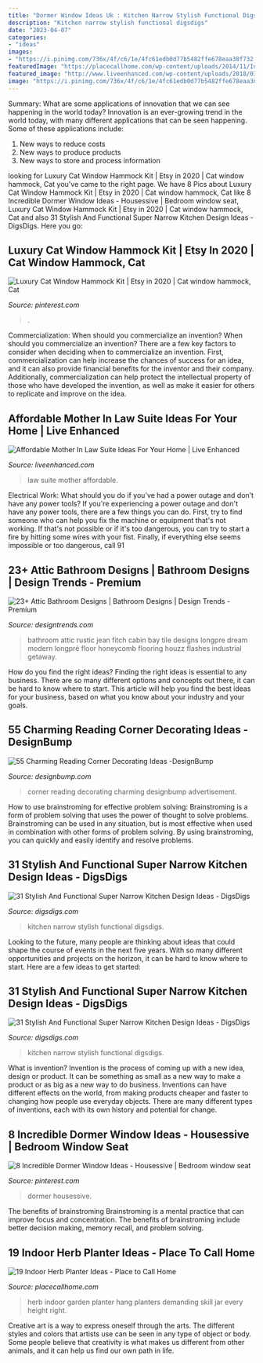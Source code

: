 ```yaml
---
title: "Dormer Window Ideas Uk : Kitchen Narrow Stylish Functional Digsdigs"
description: "Kitchen narrow stylish functional digsdigs"
date: "2023-04-07"
categories:
- "ideas"
images:
- "https://i.pinimg.com/736x/4f/c6/1e/4fc61edb0d77b5482ffe678eaa38f732.jpg"
featuredImage: "https://placecallhome.com/wp-content/uploads/2014/11/Indoor-Hangign-Bucket-Herb-Garden.jpg"
featured_image: "http://www.liveenhanced.com/wp-content/uploads/2018/03/Mother-In-Law-Suite-12.jpg"
image: "https://i.pinimg.com/736x/4f/c6/1e/4fc61edb0d77b5482ffe678eaa38f732.jpg"
---
```



Summary: What are some applications of innovation that we can see happening in the world today?
Innovation is an ever-growing trend in the world today, with many different applications that can be seen happening. Some of these applications include: 
1. New ways to reduce costs 
2. New ways to produce products 
3. New ways to store and process information 

	

		
looking for Luxury Cat Window Hammock Kit | Etsy in 2020 | Cat window hammock, Cat you've came to the right page. We have 8 Pics about Luxury Cat Window Hammock Kit | Etsy in 2020 | Cat window hammock, Cat like 8 Incredible Dormer Window Ideas - Housessive | Bedroom window seat, Luxury Cat Window Hammock Kit | Etsy in 2020 | Cat window hammock, Cat and also 31 Stylish And Functional Super Narrow Kitchen Design Ideas - DigsDigs. Here you go:
		
    
## Luxury Cat Window Hammock Kit | Etsy In 2020 | Cat Window Hammock, Cat

<img loading=lazy src="https://i.pinimg.com/736x/4f/c6/1e/4fc61edb0d77b5482ffe678eaa38f732.jpg" onerror="this.onerror=null;this.src='https://tse2.mm.bing.net/th?id=OIP.RG3VkrKIAXfrCLKcmZYVvgHaJ3&amp;pid=15.1';" alt="Luxury Cat Window Hammock Kit | Etsy in 2020 | Cat window hammock, Cat">

_Source: pinterest.com_

>. 

	

Commercialization: When should you commercialize an invention?
When should you commercialize an invention? 
There are a few key factors to consider when deciding when to commercialize an invention. First, commercialization can help increase the chances of success for an idea, and it can also provide financial benefits for the inventor and their company. Additionally, commercialization can help protect the intellectual property of those who have developed the invention, as well as make it easier for others to replicate and improve on the idea.

    
## Affordable Mother In Law Suite Ideas For Your Home | Live Enhanced

<img loading=lazy src="http://www.liveenhanced.com/wp-content/uploads/2018/03/Mother-In-Law-Suite-12.jpg" onerror="this.onerror=null;this.src='https://tse1.mm.bing.net/th?id=OIP.SYPbky4uGN3dcmF2JnbVEQHaE8&amp;pid=15.1';" alt="Affordable Mother In Law Suite Ideas For Your Home | Live Enhanced">

_Source: liveenhanced.com_

>law suite mother affordable. 

	

Electrical Work: What should you do if you’ve had a power outage and don’t have any power tools?
If you're experiencing a power outage and don't have any power tools, there are a few things you can do. First, try to find someone who can help you fix the machine or equipment that's not working. If that's not possible or if it's too dangerous, you can try to start a fire by hitting some wires with your fist. Finally, if everything else seems impossible or too dangerous, call 91
    
## 23+ Attic Bathroom Designs | Bathroom Designs | Design Trends - Premium

<img loading=lazy src="https://images.designtrends.com/wp-content/uploads/2016/03/09075241/Rustic-Attic-Bathroom-Design.jpg" onerror="this.onerror=null;this.src='https://tse2.mm.bing.net/th?id=OIP.C6xPpzdCj2puZAeDdVJLywHaKe&amp;pid=15.1';" alt="23+ Attic Bathroom Designs | Bathroom Designs | Design Trends - Premium">

_Source: designtrends.com_

>bathroom attic rustic jean fitch cabin bay tile designs longpre dream modern longpré floor honeycomb flooring houzz flashes industrial getaway. 

	

How do you find the right ideas?
Finding the right ideas is essential to any business. There are so many different options and concepts out there, it can be hard to know where to start. This article will help you find the best ideas for your business, based on what you know about your industry and your goals.

    
## 55 Charming Reading Corner Decorating Ideas -DesignBump

<img loading=lazy src="https://designbump.com/wp-content/uploads/2015/11/reading-corner-nook15.jpg" onerror="this.onerror=null;this.src='https://tse1.mm.bing.net/th?id=OIP.jMiaANAbVp8b259YGktSxAHaLG&amp;pid=15.1';" alt="55 Charming Reading Corner Decorating Ideas -DesignBump">

_Source: designbump.com_

>corner reading decorating charming designbump advertisement. 

	

How to use brainstroming for effective problem solving:
Brainstroming is a form of problem solving that uses the power of thought to solve problems. Brainstroming can be used in any situation, but is most effective when used in combination with other forms of problem solving. By using brainstroming, you can quickly and easily identify and resolve problems.

    
## 31 Stylish And Functional Super Narrow Kitchen Design Ideas - DigsDigs

<img loading=lazy src="https://www.digsdigs.com/photos/stylish-and-functional-narrow-kitchen-design-ideas-13-554x739.jpg" onerror="this.onerror=null;this.src='https://tse4.mm.bing.net/th?id=OIP.9JG__Da9odZR8WePSGb_AgHaJ4&amp;pid=15.1';" alt="31 Stylish And Functional Super Narrow Kitchen Design Ideas - DigsDigs">

_Source: digsdigs.com_

>kitchen narrow stylish functional digsdigs. 

	

Looking to the future, many people are thinking about ideas that could shape the course of events in the next five years. With so many different opportunities and projects on the horizon, it can be hard to know where to start. Here are a few ideas to get started: 

    
## 31 Stylish And Functional Super Narrow Kitchen Design Ideas - DigsDigs

<img loading=lazy src="https://www.digsdigs.com/photos/stylish-and-functional-narrow-kitchen-design-ideas-3-554x860.jpg" onerror="this.onerror=null;this.src='https://tse1.mm.bing.net/th?id=OIP.M05utjgZ46rXi9ry05EfJAHaLf&amp;pid=15.1';" alt="31 Stylish And Functional Super Narrow Kitchen Design Ideas - DigsDigs">

_Source: digsdigs.com_

>kitchen narrow stylish functional digsdigs. 

	

What is invention?
Invention is the process of coming up with a new idea, design or product. It can be something as small as a new way to make a product or as big as a new way to do business. Inventions can have different effects on the world, from making products cheaper and faster to changing how people use everyday objects. There are many different types of inventions, each with its own history and potential for change.

    
## 8 Incredible Dormer Window Ideas - Housessive | Bedroom Window Seat

<img loading=lazy src="https://i.pinimg.com/736x/cc/eb/6b/cceb6ba7095525c3bce909ea2b06ad44.jpg" onerror="this.onerror=null;this.src='https://tse3.mm.bing.net/th?id=OIP.7J0UJyEO7d52qk6w60IGWAHaLH&amp;pid=15.1';" alt="8 Incredible Dormer Window Ideas - Housessive | Bedroom window seat">

_Source: pinterest.com_

>dormer housessive. 

	

The benefits of brainstroming
Brainstroming is a mental practice that can improve focus and concentration. The benefits of brainstroming include better decision making, memory recall, and problem solving.

    
## 19 Indoor Herb Planter Ideas - Place To Call Home

<img loading=lazy src="https://placecallhome.com/wp-content/uploads/2014/11/Indoor-Hangign-Bucket-Herb-Garden.jpg" onerror="this.onerror=null;this.src='https://tse2.mm.bing.net/th?id=OIP.FiDOCNciOhABUwlNAI6LNAAAAA&amp;pid=15.1';" alt="19 Indoor Herb Planter Ideas - Place to Call Home">

_Source: placecallhome.com_

>herb indoor garden planter hang planters demanding skill jar every height right. 

	

Creative art is a way to express oneself through the arts. The different styles and colors that artists use can be seen in any type of object or body. Some people believe that creativity is what makes us different from other animals, and it can help us find our own path in life.

